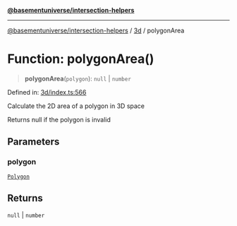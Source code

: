 [**@basementuniverse/intersection-helpers**](../../README.md)

***

[@basementuniverse/intersection-helpers](../../README.md) / [3d](../README.md) / polygonArea

# Function: polygonArea()

> **polygonArea**(`polygon`): `null` \| `number`

Defined in: [3d/index.ts:566](https://github.com/basementuniverse/intersection-helpers/blob/f22d1cffe16ecb68b4b29b8331edc08e3635d16c/src/3d/index.ts#L566)

Calculate the 2D area of a polygon in 3D space

Returns null if the polygon is invalid

## Parameters

### polygon

[`Polygon`](../types/type-aliases/Polygon.md)

## Returns

`null` \| `number`
